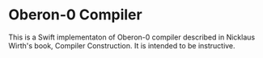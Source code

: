 #  Oberon-0 Compiler

This is a Swift implementaton of Oberon-0 compiler described in Nicklaus Wirth's book, Compiler Construction.  It is intended to be instructive.

